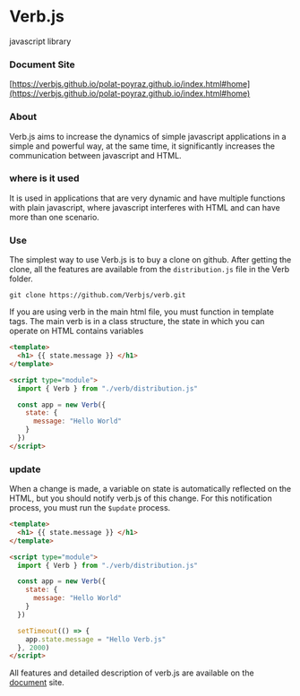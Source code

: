 # Verb.js
javascript library

### Document Site
[https://verbjs.github.io/polat-poyraz.github.io/index.html#home](https://verbjs.github.io/polat-poyraz.github.io/index.html#home)

### About
Verb.js aims to increase the dynamics of simple javascript applications in a simple and powerful way, at the same time, it significantly increases the communication between javascript and HTML.

### where is it used
It is used in applications that are very dynamic and have multiple functions with plain javascript, where javascript interferes with HTML and can have more than one scenario.

### Use
The simplest way to use Verb.js is to buy a clone on github. After getting the clone, all the features are available from the ``distribution.js`` file in the Verb folder.

```
git clone https://github.com/Verbjs/verb.git
```

If you are using verb in the main html file, you must function in template tags. The main verb is in a class structure, the state in which you can operate on HTML contains variables

```html
<template>
  <h1> {{ state.message }} </h1>
</template>

<script type="module">
  import { Verb } from "./verb/distribution.js"

  const app = new Verb({
    state: {
      message: "Hello World"
    }
  })
</script>
```

### update
When a change is made, a variable on state is automatically reflected on the HTML, but you should notify verb.js of this change. For this notification process, you must run the ``$update`` process.

```html
<template>
  <h1> {{ state.message }} </h1>
</template>

<script type="module">
  import { Verb } from "./verb/distribution.js"

  const app = new Verb({
    state: {
      message: "Hello World"
    }
  })

  setTimeout(() => {
    app.state.message = "Hello Verb.js"
  }, 2000)
</script>
```

All features and detailed description of verb.js are available on the [document](https://verbjs.github.io/polat-poyraz.github.io/index.html#home) site.